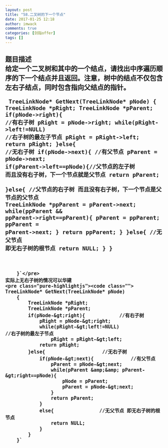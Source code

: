 ```yaml
---
layout: post
title: "58.二叉树的下一个节点"
date: 2017-01-25 12:18
author: imwack
comments: true
categories: [剑指offer]
tags: []
---
```

<h2 class="subject-item-title">题目描述


<div class="subject-describe">给定一个二叉树和其中的一个结点，请找出中序遍历顺序的下一个结点并且返回。注意，树中的结点不仅包含左右子结点，同时包含指向父结点的指针。</div>


<code class="">    TreeLinkNode* GetNext(TreeLinkNode* pNode)
        {
            TreeLinkNode *pRight;
            TreeLinkNode *pParent;
            if(pNode-&gt;right){            //有右子树
                pRight = pNode-&gt;right;
                while(pRight-&gt;left!=NULL)              //右子树的最左子节点
                    pRight = pRight-&gt;left;
                return pRight;
            }else{                    //无右子树
                if(pNode-&gt;next){             //有父节点
                    pParent = pNode-&gt;next;
                    if(pParent-&gt;left==pNode){//父节点的左子树 而且没有右子树，下一个节点就是父节点
                        return pParent;        
                    }else{            //父节点的右子树 而且没有右子树，下一个节点是父节点的父节点
                        TreeLinkNode *ppParent = pParent-&gt;next;
                        while(ppParent &amp;&amp; ppParent-&gt;right==pParent){
                            pParent = ppParent;
                            ppParent = pParent-&gt;next;
                        }
                        return ppParent;
                    }
                }else{            //无父节点 即无右子树的根节点
                    return NULL;
                }
            }
            
        }`</pre>
    实际上无右子树的情况可以华建
    <pre class="pure-highlightjs"><code class="">    TreeLinkNode* GetNext(TreeLinkNode* pNode)
        {
            TreeLinkNode *pRight;
            TreeLinkNode *pParent;
            if(pNode-&gt;right){            //有右子树
                pRight = pNode-&gt;right;
                while(pRight-&gt;left!=NULL)              //右子树的最左子节点
                    pRight = pRight-&gt;left;
                return pRight;
            }else{                    //无右子树
                if(pNode-&gt;next){             //有父节点
                    pParent = pNode-&gt;next;
                    while(pParent &amp;&amp; pParent-&gt;right==pNode){
                        pNode = pParent;
                        pParent = pNode-&gt;next;
                    }
                    return pParent;
                }
                else{                //无父节点 即无右子树的根节点
                    return NULL;
                }
            }  
        }`

&nbsp;

